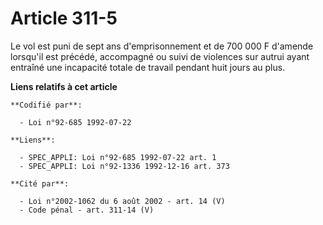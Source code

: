 # Article 311-5

Le vol est puni de sept ans d'emprisonnement et de 700 000 F d'amende lorsqu'il est précédé, accompagné ou suivi de violences
sur autrui ayant entraîné une incapacité totale de travail pendant huit jours au plus.

**Liens relatifs à cet article**

	**Codifié par**:

	  - Loi n°92-685 1992-07-22

	**Liens**:

	  - SPEC_APPLI: Loi n°92-685 1992-07-22 art. 1
	  - SPEC_APPLI: Loi n°92-1336 1992-12-16 art. 373

	**Cité par**:

	  - Loi n°2002-1062 du 6 août 2002 - art. 14 (V)
	  - Code pénal - art. 311-14 (V)
